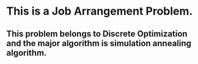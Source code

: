 # This is a Job Arrangement Problem.
## This problem belongs to Discrete Optimization and the major algorithm is simulation annealing algorithm.
